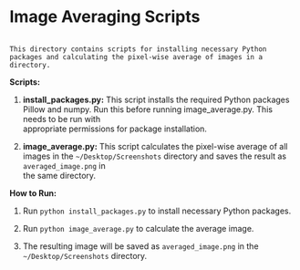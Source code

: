 # Image Averaging Scripts                                                                                                                                                
                                                                                                                                                                        This directory contains scripts for installing necessary Python packages and calculating the pixel-wise average of images in a directory.                                      
                                                                                                                                                                     
  **Scripts:**                                                                                                                                                                                                                                                                                                                                   
  1. **install_packages.py:** This script installs the required Python packages Pillow and numpy. Run this before running image_average.py. This needs to be run with            
  appropriate permissions for package installation.                                                                                                                              
                                                                                                                                                                                 
  2. **image_average.py:** This script calculates the pixel-wise average of all images in the `~/Desktop/Screenshots` directory and saves the result as `averaged_image.png` in  
  the same directory.                                                                                                                                                            
                                                                                                                                                                                 
  **How to Run:**                                                                                                                                                                
                                                                                                                                                                                 
  1. Run `python install_packages.py` to install necessary Python packages.                                                                                                      
                                                                                                                                                                                 
  2. Run `python image_average.py` to calculate the average image.                                                                                                               
  3. The resulting image will be saved as `averaged_image.png` in the `~/Desktop/Screenshots` directory.